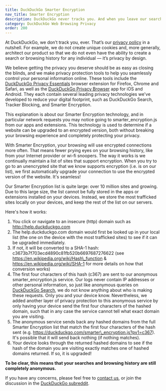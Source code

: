 ```yaml
---
title: DuckDuckGo Smarter Encryption
nav_title: Smarter Encryption
description: DuckDuckGo never tracks you. And when you leave our search engine and use our apps or extensions to browse other sites, we aim to protect your privacy as much as possible.
category: DuckDuckGo Web Browsing Privacy
order: 200
---
```


At DuckDuckGo, we don’t track you, ever. That’s our [privacy policy](https://duckduckgo.com/privacy) in a nutshell. For example, we do not create unique cookies and, more generally, architect our product so that we do not even have the ability to create a search or browsing history for any individual — it’s privacy by design.

We believe getting the privacy you deserve should be as easy as closing the blinds, and we make privacy protection tools to help you seamlessly control your personal information online. These tools include the [DuckDuckGo Privacy Essentials](https://duckduckgo.com/app) browser extension for Firefox, Chrome and Safari, as well as the [DuckDuckGo Privacy Browser](https://duckduckgo.com/app) app for iOS and Android. They each contain several leading privacy technologies we've developed to reduce your digital footprint, such as DuckDuckGo Search, Tracker Blocking, and Smarter Encryption.

This explanation is about our Smarter Encryption technology, and in particular network requests you may notice going to smarter_encryption.js from our apps and extensions. This technology is used to determine if a website can be upgraded to an encrypted version, both without breaking your browsing experience and completely protecting your privacy.

With Smarter Encryption, your browsing will use encrypted connections more often. That means fewer prying eyes on your browsing history, like from your Internet provider or wi-fi snoopers. The way it works is we continually maintain a list of sites that support encryption. When you try to go to an unencrypted site that we know supports encryption (i.e. is on our list), we first automatically upgrade your connection to use the encrypted version of the website. It's seamless!

Our Smarter Encryption list is quite large: over 10 million sites and growing. Due to this large size, the list cannot be fully stored in the apps or extensions installed on your devices. Instead, we store the most trafficked sites locally on your devices, and keep the rest of the list on our servers.

Here's how it works:

1.  You click or navigate to an insecure (http) domain such as http://help.duckduckgo.com
2.  The help.duckduckgo.com domain would first be looked up in your local list (the one on the device with the most trafficked sites) to see if it can be upgraded immediately.
3.  If not, it will be converted to a SHA-1 hash: c3673b7f703ecd4890c81fb520b6697687276622 (see https://en.wikipedia.org/wiki/Hash\_function & https://en.wikipedia.org/wiki/SHA-1 for more details on how that conversion works)
4.  The first four characters of this hash (c367) are sent to our anonymous smarter_encryption.js service. Our logs never contain IP addresses or other personal information, so just like anonymous queries on [DuckDuckGo Search](https://duckduckgo.com), we do not know anything about who is making these requests. Only you and your device know. Nevertheless, we added another layer of privacy protection to this anonymous service by only having your device send the first four characters of the hashed domain, such that in any case the service cannot tell what exact domain you are visiting.
5.  The anonymous service sends back any hashed domains from the full Smarter Encryption list that match the first four characters of the hash sent (e.g. https://duckduckgo.com/smarter\_encryption.js?pv1=c367). It's possible that it will send back nothing (if nothing matches).
6.  Your device looks through the returned hashed domains to see if the hash of the domain you are visiting exactly matches one of hashed domains returned. If so, it is upgraded!

**To be clear, this means that your searches and browsing history are still completely anonymous.**

If you have any concerns, please feel free to [contact us](https://help.duckduckgo.com/duckduckgo-help-pages/company/contact-us/), or join the discussion in the [DuckDuckGo subreddit](https://reddit.com/r/duckduckgo).
